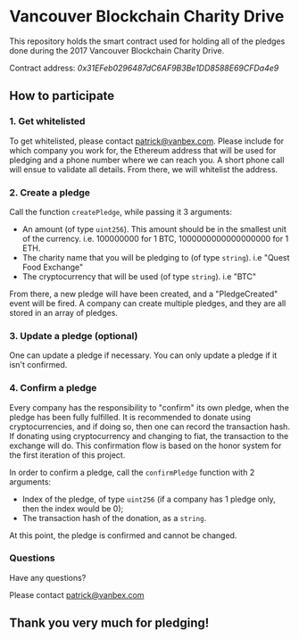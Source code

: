 # Vancouver Blockchain Charity Drive

This repository holds the smart contract used for holding all of the pledges done during the 2017 Vancouver Blockchain Charity Drive.


Contract address: *0x31EFeb0296487dC6AF9B3Be1DD8588E69CFDa4e9*
## How to participate


### 1. Get whitelisted

To get whitelisted, please contact patrick@vanbex.com. Please include for which company you work for, the Ethereum address that will be used for pledging
and a phone number where we can reach you. A short phone call will ensue to validate all details. From there, we will whitelist the address.

### 2. Create a pledge

Call the function `createPledge`, while passing it 3 arguments:

- An amount (of type `uint256`). This amount should be in the smallest unit of the currency. i.e. 100000000 for 1 BTC, 1000000000000000000 for 1 ETH.
- The charity name that you will be pledging to (of type `string`). i.e "Quest Food Exchange"
- The cryptocurrency that will be used (of type `string`). i.e "BTC"


From there, a new pledge will have been created, and a "PledgeCreated" event will be fired.
A company can create multiple pledges, and they are all stored in an array of pledges.

### 3. Update a pledge (optional)

One can update a pledge if necessary. You can only update a pledge if it isn't confirmed.

### 4. Confirm a pledge

Every company has the responsibility to "confirm" its own pledge, when the pledge has been fully fulfilled. 
It is recommended to donate using cryptocurrencies, and if doing so, then one can record the transaction hash.
If donating using cryptocurrency and changing to fiat, the transaction to the exchange will do. 
This confirmation flow is based on the honor system for the first iteration of this project.


In order to confirm a pledge, call the `confirmPledge` function with 2 arguments:
- Index of the pledge, of type `uint256` (if a company has 1 pledge only, then the index would be 0);
- The transaction hash of the donation, as a `string`. 

At this point, the pledge is confirmed and cannot be changed.

### Questions
Have any questions?

Please contact patrick@vanbex.com

## Thank you very much for pledging!



